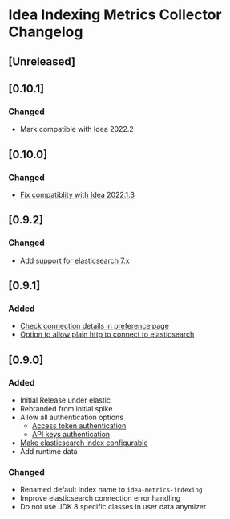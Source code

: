 <!-- Keep a Changelog guide -> https://keepachangelog.com -->

# Idea Indexing Metrics Collector Changelog

## [Unreleased]

## [0.10.1]
### Changed
- Mark compatible with Idea 2022.2

## [0.10.0]
### Changed
- [Fix compatiblity with Idea 2022.1.3](https://github.com/elastic/idea-indexing-metrics-collector/issues/11)

## [0.9.2]
### Changed
- [Add support for elasticsearch 7.x](https://github.com/elastic/idea-indexing-metrics-collector/issues/9)

## [0.9.1]
### Added
- [Check connection details in preference page](https://github.com/elastic/idea-indexing-metrics-collector/issues/5) 
- [Option to allow plain http to connect to elasticsearch](https://github.com/breskeby/indexing-stats-collector/issues/12)

## [0.9.0]
### Added
- Initial Release under elastic
- Rebranded from initial spike 
- Allow all authentication options
  - [Access token authentication](https://github.com/breskeby/indexing-stats-collector/issues/3)
  - [API keys authentication](https://github.com/breskeby/indexing-stats-collector/issues/2)
- [Make elasticsearch index configurable](https://github.com/breskeby/indexing-stats-collector/issues/5)
- Add runtime data

### Changed
- Renamed default index name to `idea-metrics-indexing`
- Improve elasticsearch connection error handling
- Do not use JDK 8 specific classes in user data anymizer